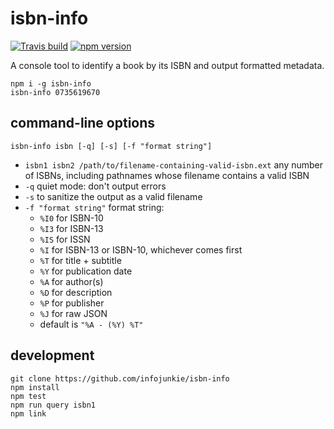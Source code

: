 # isbn-info

[![Travis build](https://travis-ci.org/infojunkie/isbn-info.svg?branch=master)](https://travis-ci.org/infojunkie/isbn-info)
[![npm version](https://badge.fury.io/js/isbn-info.svg)](https://badge.fury.io/js/isbn-info)

A console tool to identify a book by its ISBN and output formatted metadata.

```
npm i -g isbn-info
isbn-info 0735619670
```

## command-line options

```
isbn-info isbn [-q] [-s] [-f "format string"]
```

- `isbn1 isbn2 /path/to/filename-containing-valid-isbn.ext` any number of ISBNs, including pathnames whose filename contains a valid ISBN
- `-q` quiet mode: don't output errors
- `-s` to sanitize the output as a valid filename
- `-f "format string"` format string:
  - `%I0` for ISBN-10
  - `%I3` for ISBN-13
  - `%IS` for ISSN
  - `%I` for ISBN-13 or ISBN-10, whichever comes first
  - `%T` for title + subtitle
  - `%Y` for publication date
  - `%A` for author(s)
  - `%D` for description
  - `%P` for publisher
  - `%J` for raw JSON
  - default is `"%A - (%Y) %T"`

## development

```
git clone https://github.com/infojunkie/isbn-info
npm install
npm test
npm run query isbn1
npm link
```
